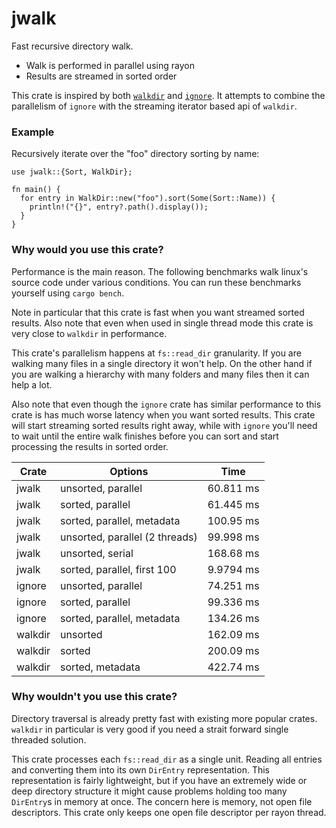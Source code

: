jwalk
=======
Fast recursive directory walk.

- Walk is performed in parallel using rayon
- Results are streamed in sorted order

This crate is inspired by both [`walkdir`](https://crates.io/crates/walkdir)
and [`ignore`](https://crates.io/crates/ignore). It attempts to combine the
parallelism of `ignore` with the streaming iterator based api of `walkdir`.

### Example

Recursively iterate over the "foo" directory sorting by name:

```
use jwalk::{Sort, WalkDir};

fn main() {
  for entry in WalkDir::new("foo").sort(Some(Sort::Name)) {
    println!("{}", entry?.path().display());
  }
}
```

### Why would you use this crate?

Performance is the main reason. The following benchmarks walk linux's source
code under various conditions. You can run these benchmarks yourself using
`cargo bench`.

Note in particular that this crate is fast when you want streamed sorted
results. Also note that even when used in single thread mode this crate is
very close to `walkdir` in performance.

This crate's parallelism happens at `fs::read_dir` granularity. If you are
walking many files in a single directory it won't help. On the other hand if
you are walking a hierarchy with many folders and many files then it can
help a lot.

Also note that even though the `ignore` crate has similar performance to
this crate is has much worse latency when you want sorted results. This
crate will start streaming sorted results right away, while with `ignore`
you'll need to wait until the entire walk finishes before you can sort and
start processing the results in sorted order.

| Crate   | Options                        | Time      |
|---------|--------------------------------|-----------|
| jwalk   | unsorted, parallel             | 60.811 ms |
| jwalk   | sorted, parallel               | 61.445 ms |
| jwalk   | sorted, parallel, metadata     | 100.95 ms |
| jwalk   | unsorted, parallel (2 threads) | 99.998 ms |
| jwalk   | unsorted, serial               | 168.68 ms |
| jwalk   | sorted, parallel, first 100    | 9.9794 ms |
| ignore  | unsorted, parallel             | 74.251 ms |
| ignore  | sorted, parallel               | 99.336 ms |
| ignore  | sorted, parallel, metadata     | 134.26 ms |
| walkdir | unsorted                       | 162.09 ms |
| walkdir | sorted                         | 200.09 ms |
| walkdir | sorted, metadata               | 422.74 ms |

### Why wouldn't you use this crate?

Directory traversal is already pretty fast with existing more popular
crates. `walkdir` in particular is very good if you need a strait forward
single threaded solution.

This crate processes each `fs::read_dir` as a single unit. Reading all
entries and converting them into its own `DirEntry` representation. This
representation is fairly lightweight, but if you have an extremely wide or
deep directory structure it might cause problems holding too many
`DirEntry`s in memory at once. The concern here is memory, not open file
descriptors. This crate only keeps one open file descriptor per rayon
thread.
